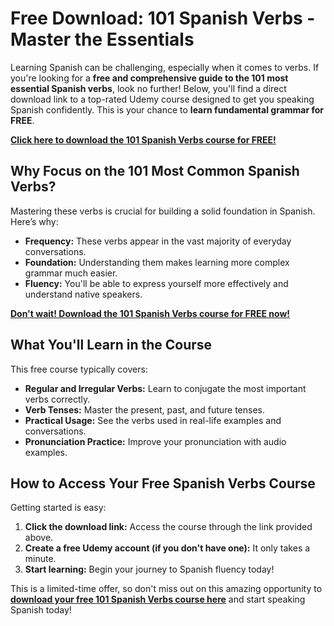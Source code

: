# Free Download: 101 Spanish Verbs - Master the Essentials

Learning Spanish can be challenging, especially when it comes to verbs. If you're looking for a **free and comprehensive guide to the 101 most essential Spanish verbs**, look no further! Below, you'll find a direct download link to a top-rated Udemy course designed to get you speaking Spanish confidently. This is your chance to **learn fundamental grammar for FREE**.

[**Click here to download the 101 Spanish Verbs course for FREE!**](https://udemywork.com/101-spanish-verbs)

## Why Focus on the 101 Most Common Spanish Verbs?

Mastering these verbs is crucial for building a solid foundation in Spanish. Here’s why:

*   **Frequency:** These verbs appear in the vast majority of everyday conversations.
*   **Foundation:** Understanding them makes learning more complex grammar much easier.
*   **Fluency:** You'll be able to express yourself more effectively and understand native speakers.

[**Don't wait! Download the 101 Spanish Verbs course for FREE now!**](https://udemywork.com/101-spanish-verbs)

## What You'll Learn in the Course

This free course typically covers:

*   **Regular and Irregular Verbs:** Learn to conjugate the most important verbs correctly.
*   **Verb Tenses:** Master the present, past, and future tenses.
*   **Practical Usage:** See the verbs used in real-life examples and conversations.
*   **Pronunciation Practice:** Improve your pronunciation with audio examples.

## How to Access Your Free Spanish Verbs Course

Getting started is easy:

1.  **Click the download link:** Access the course through the link provided above.
2.  **Create a free Udemy account (if you don't have one):** It only takes a minute.
3.  **Start learning:** Begin your journey to Spanish fluency today!

This is a limited-time offer, so don't miss out on this amazing opportunity to **[download your free 101 Spanish Verbs course here](https://udemywork.com/101-spanish-verbs)** and start speaking Spanish today!
